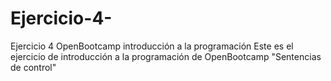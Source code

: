 # Ejercicio-4-
Ejercicio 4 OpenBootcamp introducción a la programación
Este es el ejercicio de introducción a la programación de OpenBootcamp "Sentencias de control"
